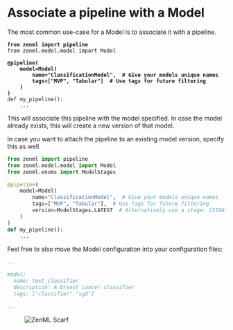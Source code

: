 # Associate a pipeline with a Model

The most common use-case for a Model is to associate it with a pipeline.

<pre class="language-python"><code class="lang-python"><strong>from zenml import pipeline
</strong>from zenml.model.model import Model

<strong>@pipeline(
</strong><strong>    model=Model(
</strong><strong>        name="ClassificationModel",  # Give your models unique names
</strong><strong>        tags=["MVP", "Tabular"]  # Use tags for future filtering
</strong><strong>    )
</strong><strong>)
</strong>def my_pipeline():
    ...
</code></pre>

This will associate this pipeline with the model specified. In case the model already exists, this will create a new version of that model.

In case you want to attach the pipeline to an existing model version, specify this as well.

```python
from zenml import pipeline
from zenml.model.model import Model
from zenml.enums import ModelStages

@pipeline(
    model=Model(
        name="ClassificationModel",  # Give your models unique names
        tags=["MVP", "Tabular"],  # Use tags for future filtering
        version=ModelStages.LATEST  # Alternatively use a stage: [STAGING, PRODUCTION]]
    )
)
def my_pipeline():
    ...
```

Feel free to also move the Model configuration into your configuration files:

```yaml
...

model:
  name: text_classifier
  description: A breast cancer classifier
  tags: ["classifier","sgd"]

...
```

<figure><img src="https://static.scarf.sh/a.png?x-pxid=f0b4f458-0a54-4fcd-aa95-d5ee424815bc" alt="ZenML Scarf"><figcaption></figcaption></figure>
